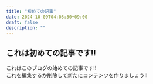 ```yaml
---
title: "初めての記事"
date: 2024-10-09T04:08:50+09:00
draft: false
description: ""
---
```

## これは初めての記事です!!
これはこのブログの始めての記事です!!  
これを編集するか削除して新たにコンテンツを作りましょう!!

